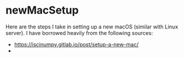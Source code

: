 # newMacSetup

Here are the steps I take in setting up a new macOS (similar with Linux server).  I have borrowed heavily from the following sources:

* https://iscinumpy.gitlab.io/post/setup-a-new-mac/
* 
